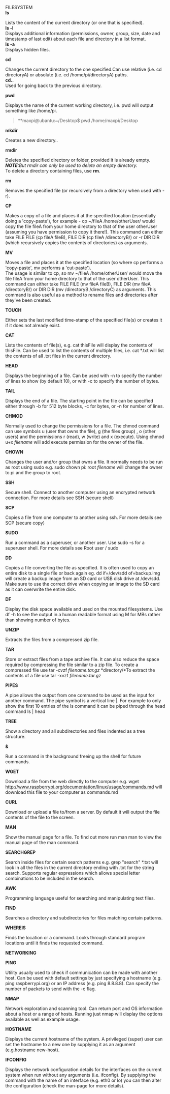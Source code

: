FILESYSTEM  
**ls**  

Lists the content of the current directory (or one that is specified).   
**ls -l**  
Displays additional information (permissions, owner, group, size, date and timestamp of last edit) about each file and directory in a list format.   
**ls -a**  
Displays hidden files.  

**cd**  

Changes the current directory to the one specified.Can use relative (i.e. cd directoryA) or absolute (i.e. cd /home/pi/directoryA) paths.  
**cd..**  
Used for going back to the previous directory.  

**pwd**  

Displays the name of the current working directory, i.e. pwd will output something like /home/pi.  

> **maxpi@ubantu:~/Desktop$ pwd
/home/maxpi/Desktop

**mkdir**  

Creates a new directory..  

**rmdir**  

Deletes the specified directory or folder, provided it is already empty.  
***NOTE**:But rmdir can only be used to delete an empty directory.*  
To delete a directory containing files, use **rm**.  



**rm**  

Removes the specified file (or recursively from a directory when used with -r).  

**CP**  

Makes a copy of a file and places it at the specified location (essentially doing a 'copy-paste'), 
for example - cp ~/fileA /home/otherUser/ would copy the file fileA from your home directory to that of the user otherUser 
(assuming you have permission to copy it there!). 
This command can either take FILE FILE (cp fileA fileB), FILE DIR (cp fileA /directoryB/) or -r DIR DIR 
(which recursively copies the contents of directories) as arguments.  

**MV**  

Moves a file and places it at the specified location (so where cp performs a 'copy-paste', mv performs a 'cut-paste').   
The usage is similar to cp, so mv ~/fileA /home/otherUser/ would move the file fileA from your home directory to that 
of the user otherUser. This command can either take FILE FILE (mv fileA fileB), FILE DIR (mv fileA /directoryB/) or 
DIR DIR (mv /directoryB /directoryC) as arguments.
This command is also useful as a method to rename files and directories after they've been created.  

**TOUCH**  

Either sets the last modified time-stamp of the specified file(s) or creates it if it does not already exist.  

**CAT**  

Lists the contents of file(s), e.g. cat thisFile will display the contents of thisFile.
Can be used to list the contents of multiple files, i.e. cat *.txt will list the contents of all .txt files in the current directory.  

**HEAD**  

Displays the beginning of a file. Can be used with -n to specify the number of lines to show (by default 10), 
or with -c to specify the number of bytes.  

**TAIL**  

Displays the end of a file. The starting point in the file can be specified either through -b for 512 byte blocks,
-c for bytes, or -n for number of lines.  

**CHMOD**  

Normally used to change the permissions for a file.
The chmod command can use symbols u (user that owns the file), g (the files group) , o (other users) and the permissions r (read),
w (write) and x (execute). Using chmod u+x *filename* will add execute permission for the owner of the file.  

**CHOWN**  

Changes the user and/or group that owns a file. It normally needs to be run as root using sudo e.g. sudo chown pi:
root *filename* will change the owner to pi and the group to root.  

**SSH**  

Secure shell. Connect to another computer using an encrypted network connection. For more details see SSH (secure shell)  

**SCP**  

Copies a file from one computer to another using ssh. For more details see SCP (secure copy)  

**SUDO**  

Run a command as a superuser, or another user. Use sudo -s for a superuser shell. For more details see Root user / sudo  

**DD**  

Copies a file converting the file as specified. It is often used to copy an entire disk to a single file or back again 
eg. dd if=/dev/sdd of=backup.img will create a backup image from an SD card or USB disk drive at /dev/sdd. 
Make sure to use the correct drive when copying an image to the SD card as it can overwrite the entire disk.  

**DF**  

Display the disk space available and used on the mounted filesystems. 
Use df -h to see the output in a human readable format using M for MBs rather than showing number of bytes.  

**UNZIP**  

Extracts the files from a compressed zip file.  

**TAR**  

Store or extract files from a tape archive file. It can also reduce the space required by compressing the file similar to a zip file.
To create a compressed file use tar -cvzf *filename.tar.gz* *directory/*To extract the contents of a file 
use tar -xvzf *filename.tar.gz*  

**PIPES**  

A pipe allows the output from one command to be used as the input for another command. 
The pipe symbol is a vertical line |. For example to only show the first 10 entries of the ls command it can be piped through 
the head command ls | head  

**TREE**  

Show a directory and all subdirectories and files indented as a tree structure.  

**&**  

Run a command in the background freeing up the shell for future commands.  

**WGET**  

Download a file from the web directly to the computer e.g. wget http://www.raspberrypi.org/documentation/linux/usage/commands.md 
will download this file to your computer as commands.md  

**CURL**  

Download or upload a file to/from a server. By default it will output the file contents of the file to the screen.  

**MAN**  

Show the manual page for a file. To find out more run man man to view the manual page of the man command.  

**SEARCHGREP**  

Search inside files for certain search patterns e.g. grep "search" *.txt will look in all the files in the current 
directory ending with .txt for the string search.
Supports regular expressions which allows special letter combinations to be included in the search.  

**AWK**  

Programming language useful for searching and manipulating text files.  

**FIND**

Searches a directory and subdirectories for files matching certain patterns.  

**WHEREIS**  

Finds the location or a command. Looks through standard program locations until it finds the requested command.  

**NETWORKING**  

**PING**

Utility usually used to check if communication can be made with another host. 
Can be used with default settings by just specifying a hostname (e.g. ping raspberrypi.org) or an IP address (e.g. ping 8.8.8.8). 
Can specify the number of packets to send with the -c flag.  

**NMAP**  

Network exploration and scanning tool. Can return port and OS information about a host or a range of hosts. 
Running just nmap will display the options available as well as example usage.  

**HOSTNAME**  

Displays the current hostname of the system. A privileged (super) user can set the hostname to a new one by supplying it as an 
argument (e.g.hostname new-host).  

**IFCONFIG**  

Displays the network configuration details for the interfaces on the current system when run without any arguments 
(i.e. ifconfig). By supplying the command with the name of an interface (e.g. eth0 or lo) you can then alter the configuration 
(check the man-page for more details).
